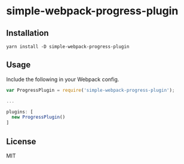# simple-webpack-progress-plugin

## Installation

```
yarn install -D simple-webpack-progress-plugin
```

## Usage

Include the following in your Webpack config.

```javascript
var ProgressPlugin = require('simple-webpack-progress-plugin');

...

plugins: [
  new ProgressPlugin()
]
```

## License

MIT